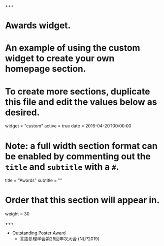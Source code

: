 +++
# Awards widget.
# An example of using the custom widget to create your own homepage section.
# To create more sections, duplicate this file and edit the values below as desired.
widget = "custom"
active = true
date = 2016-04-20T00:00:00

# Note: a full width section format can be enabled by commenting out the `title` and `subtitle` with a `#`.
title = "Awards"
subtitle = ""

# Order that this section will appear in.
weight = 30

+++

- [Outstanding Poster Award](https://www.nlp.ecei.tohoku.ac.jp/news-release/1220/)
  - 言語処理学会第25回年次大会 (NLP2019)
